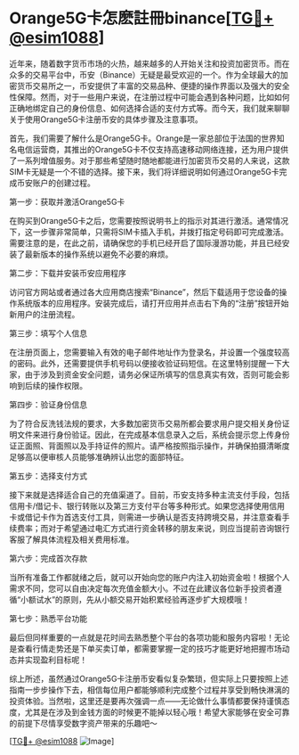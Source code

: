 # Orange5G卡怎麽註冊binance[[TG💪+ @esim1088](https://t.me/s/esim1088)]

近年来，随着数字货币市场的火热，越来越多的人开始关注和投资加密货币。而在众多的交易平台中，币安（Binance）无疑是最受欢迎的一个。作为全球最大的加密货币交易所之一，币安提供了丰富的交易品种、便捷的操作界面以及强大的安全性保障。然而，对于一些用户来说，在注册过程中可能会遇到各种问题，比如如何正确地绑定自己的身份信息、如何选择合适的支付方式等。而今天，我们就来聊聊关于使用Orange5G卡注册币安的具体步骤及注意事项。

首先，我们需要了解什么是Orange5G卡。Orange是一家总部位于法国的世界知名电信运营商，其推出的Orange5G卡不仅支持高速移动网络连接，还为用户提供了一系列增值服务。对于那些希望随时随地都能进行加密货币交易的人来说，这款SIM卡无疑是一个不错的选择。接下来，我们将详细说明如何通过Orange5G卡完成币安账户的创建过程。

第一步：获取并激活Orange5G卡

在购买到Orange5G卡之后，您需要按照说明书上的指示对其进行激活。通常情况下，这一步骤非常简单，只需将SIM卡插入手机，并拨打指定号码即可完成激活。需要注意的是，在此之前，请确保您的手机已经开启了国际漫游功能，并且已经安装了最新版本的操作系统以避免不必要的麻烦。

第二步：下载并安装币安应用程序

访问官方网站或者通过各大应用商店搜索“Binance”，然后下载适用于您设备的操作系统版本的应用程序。安装完成后，请打开应用并点击右下角的“注册”按钮开始新用户的注册流程。

第三步：填写个人信息

在注册页面上，您需要输入有效的电子邮件地址作为登录名，并设置一个强度较高的密码。此外，还需要提供手机号码以便接收验证码短信。在这里特别提醒一下大家，由于涉及到资金安全问题，请务必保证所填写的信息真实有效，否则可能会影响到后续的操作权限。

第四步：验证身份信息

为了符合反洗钱法规的要求，大多数加密货币交易所都会要求用户提交相关身份证明文件来进行身份验证。因此，在完成基本信息录入之后，系统会提示您上传身份证正面照、背面照以及手持证件的照片。请严格按照指示操作，并确保拍摄清晰度足够高以便审核人员能够准确辨认出您的面部特征。

第五步：选择支付方式

接下来就是选择适合自己的充值渠道了。目前，币安支持多种主流支付手段，包括信用卡/借记卡、银行转账以及第三方支付平台等多种形式。如果您选择使用信用卡或借记卡作为首选支付工具，则需进一步确认是否支持跨境交易，并注意查看手续费率；而对于希望通过电汇方式进行资金转移的朋友来说，则应当提前咨询银行客服了解具体流程及相关费用标准。

第六步：完成首次存款

当所有准备工作都就绪之后，就可以开始向您的账户内注入初始资金啦！根据个人需求不同，您可以自由决定每次充值金额大小。不过在此建议各位新手投资者遵循“小额试水”的原则，先从小额交易开始积累经验再逐步扩大规模哦！

第七步：熟悉平台功能

最后但同样重要的一点就是花时间去熟悉整个平台的各项功能和服务内容啦！无论是查看行情走势还是下单买卖订单，都需要掌握一定的技巧才能更好地把握市场动态并实现盈利目标呢！

综上所述，虽然通过Orange5G卡注册币安看似复杂繁琐，但实际上只要按照上述指南一步步操作下去，相信每位用户都能够顺利完成整个过程并享受到畅快淋漓的投资体验。当然啦，这里还是要再次强调一点——无论做什么事情都要保持谨慎态度，尤其是在涉及到金钱方面的时候更不能掉以轻心哦！希望大家能够在安全可靠的前提下尽情享受数字资产带来的乐趣吧～

[[TG💪+ @esim1088](https://t.me/s/esim1088) ![Image](https://i.postimg.cc/4NQfJmqS/Snipaste-2025-05-13-00-14-12.png)]